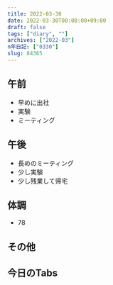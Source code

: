 ```yaml
---
title: 2022-03-30
date: 2022-03-30T00:00:00+09:00
draft: false
tags: ["diary", ""]
archives: ["2022-03"]
n年日記: ["0330"]
slug: 84365
---
```

## 午前
- 早めに出社
- 実験
- ミーティング
## 午後
- 長めのミーティング
- 少し実験
- 少し残業して帰宅
## 体調
- 78
## その他
## 今日のTabs
